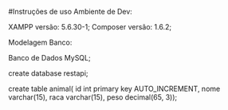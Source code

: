 #Instruções de uso
Ambiente de Dev:

XAMPP versão: 5.6.30-1;
Composer versão: 1.6.2;

Modelagem Banco:

Banco de Dados MySQL;

create database restapi;

create table animal(
	id int primary key AUTO_INCREMENT,
    nome varchar(15),
    raca varchar(15),
    peso decimal(65, 3));

